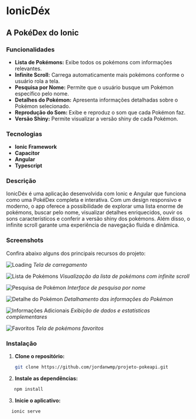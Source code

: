 # IonicDéx

## A PokéDex do Ionic

### Funcionalidades

- **Lista de Pokémons:** Exibe todos os pokémons com informações relevantes.  
- **Infinite Scroll:** Carrega automaticamente mais pokémons conforme o usuário rola a tela.  
- **Pesquisa por Nome:** Permite que o usuário busque um Pokémon específico pelo nome.  
- **Detalhes do Pokémon:** Apresenta informações detalhadas sobre o Pokémon selecionado.  
- **Reprodução do Som:** Exibe e reproduz o som que cada Pokémon faz.  
- **Versão Shiny:** Permite visualizar a versão shiny de cada Pokémon.

### Tecnologias

- **Ionic Framework**
- **Capacitor**
- **Angular**
- **Typescript**

### Descrição

IonicDéx é uma aplicação desenvolvida com Ionic e Angular que funciona como uma PokéDex completa e interativa. Com um design responsivo e moderno, o app oferece a possibilidade de explorar uma lista enorme de pokémons, buscar pelo nome, visualizar detalhes enriquecidos, ouvir os sons característicos e conferir a versão shiny dos pokémons. Além disso, o infinite scroll garante uma experiência de navegação fluída e dinâmica.

### Screenshots

Confira abaixo alguns dos principais recursos do projeto:

![Loading](./mockups/1_loading.png)
*Tela de carregamento*

![Lista de Pokémons](./mockups/2_lista.png)
*Visualização da lista de pokémons com infinite scroll*

![Pesquisa de Pokémon](./mockups/3_pesquisa.png)
*Interface de pesquisa por nome*

![Detalhe do Pokémon](./mockups/4_detalhe.png)
*Detalhamento das informações do Pokémon*

![Informações Adicionais](./mockups/5_info.png)
*Exibição de dados e estatísticas complementares*

![Favoritos](./mockups/6_favorittos.png)
*Tela de pokémons favoritos*

### Instalação

1. **Clone o repositório:**

   ```bash
   git clone https://github.com/jordanwmp/projeto-pokeapi.git
   ```

2. **Instale as dependências:**

```bash
   npm install
```

3. **Inicie o aplicativo:**

```bash
  ionic serve
```